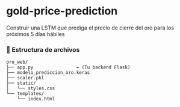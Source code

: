 # gold-price-prediction
Construir una LSTM que prediga el precio de cierre del oro para los próximos 5 días hábiles

### 🧩 Estructura de archivos

```
oro_web/
├── app.py                ← (Tu backend Flask)
├── modelo_prediccion_oro.keras
├── scaler.pkl
├── static/
│   └── styles.css
└── templates/
    └── index.html
```